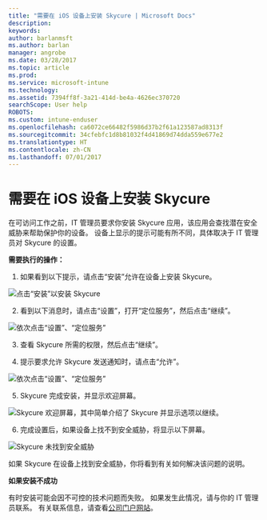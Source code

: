 ```yaml
---
title: "需要在 iOS 设备上安装 Skycure | Microsoft Docs"
description: 
keywords: 
author: barlanmsft
ms.author: barlan
manager: angrobe
ms.date: 03/28/2017
ms.topic: article
ms.prod: 
ms.service: microsoft-intune
ms.technology: 
ms.assetid: 7394ff8f-3a21-414d-be4a-4626ec370720
searchScope: User help
ROBOTS: 
ms.custom: intune-enduser
ms.openlocfilehash: ca6072ce66482f5986d37b2f61a123587ad8313f
ms.sourcegitcommit: 34cfebfc1d8b81032f4d41869d74dda559e677e2
ms.translationtype: HT
ms.contentlocale: zh-CN
ms.lasthandoff: 07/01/2017
---
```

# <a name="you-need-to-install-skycure-on-your-ios-device"></a>需要在 iOS 设备上安装 Skycure

在可访问工作之前，IT 管理员要求你安装 Skycure 应用，该应用会查找潜在安全威胁来帮助保护你的设备。 设备上显示的提示可能有所不同，具体取决于 IT 管理员对 Skycure 的设置。

**需要执行的操作：**

1.  如果看到以下提示，请点击“安装”允许在设备上安装 Skycure。

  ![点击“安装”以安装 Skycure](./media/ios-mtd-install-app-request.png)

2. 看到以下消息时，请点击“设置”，打开“定位服务”，然后点击“继续”。

  ![依次点击“设置”、“定位服务”](./media/ios-skycure-allow-location-services.png)

3. 查看 Skycure 所需的权限，然后点击“继续”。

4. 提示要求允许 Skycure 发送通知时，请点击“允许”。

  ![依次点击“设置”、“定位服务”](./media/ios-skycure-allow-notifications.png)

5. Skycure 完成安装，并显示欢迎屏幕。

  ![Skycure 欢迎屏幕，其中简单介绍了 Skycure 并显示选项以继续。](./media/ios-skycure-welcome-screen.png)

6. 完成设置后，如果设备上找不到安全威胁，将显示以下屏幕。

  ![Skycure 未找到安全威胁](./media/ios-skycure-no-threats-found.png)

如果 Skycure 在设备上找到安全威胁，你将看到有关如何解决该问题的说明。

**如果安装不成功**

有时安装可能会因不可控的技术问题而失败。 如果发生此情况，请与你的 IT 管理员联系。 有关联系信息，请查看[公司门户网站](http://portal.manage.microsoft.com)。
